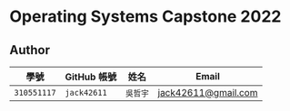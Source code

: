 # Operating Systems Capstone 2022

## Author

| 學號 | GitHub 帳號 | 姓名 | Email |
| --- | ----------- | --- | --- |
|`310551117`| `jack42611` | `吳哲宇` | jack42611@gmail.com |
